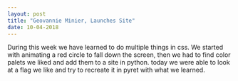 ```yaml
---
layout: post
title: "Geovannie Minier, Launches Site"
date: 10-04-2018
---
```


During this week we have learned to do multiple things in css. We started with animating a red circle to fall down the screen, then we had to find color palets we liked and add them to a site in python. today we were able to look at a flag we like and try to recreate it in pyret with what we learned.
